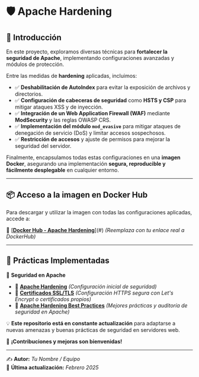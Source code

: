# 🛡️ Apache Hardening

## 📖 Introducción  

En este proyecto, exploramos diversas técnicas para **fortalecer la seguridad de Apache**, implementando configuraciones avanzadas y módulos de protección.

Entre las medidas de **hardening** aplicadas, incluimos:  

- ✅ **Deshabilitación de AutoIndex** para evitar la exposición de archivos y directorios.  
- ✅ **Configuración de cabeceras de seguridad** como **HSTS y CSP** para mitigar ataques XSS y de inyección.  
- ✅ **Integración de un Web Application Firewall (WAF)** mediante **ModSecurity** y las reglas OWASP CRS.  
- ✅ **Implementación del módulo `mod_evasive`** para mitigar ataques de denegación de servicio (DoS) y limitar accesos sospechosos.  
- ✅ **Restricción de accesos** y ajuste de permisos para mejorar la seguridad del servidor.  

Finalmente, encapsulamos todas estas configuraciones en una **imagen Docker**, asegurando una implementación **segura, reproducible y fácilmente desplegable** en cualquier entorno.  

---

## 📦 Acceso a la imagen en Docker Hub  

Para descargar y utilizar la imagen con todas las configuraciones aplicadas, accede a:  

🔗 [**[Docker Hub - Apache Hardening](https://hub.docker.com/r/pps10836126/apache-hardening/tags)**](#) *(Reemplaza con tu enlace real a DockerHub)*  

---

## 📌 Prácticas Implementadas  

📁 **Seguridad en Apache**  
- 🔹 [**Apache Hardening**](#) *(Configuración inicial de seguridad)*  
- 🔹 [**Certificados SSL/TLS**](#) *(Configuración HTTPS segura con Let's Encrypt o certificados propios)*  
- 🔹 [**Apache Hardening Best Practices**](#) *(Mejores prácticas y auditoría de seguridad en Apache)*  

💡 **Este repositorio está en constante actualización** para adaptarse a nuevas amenazas y buenas prácticas de seguridad en servidores web.  

🚀 **¡Contribuciones y mejoras son bienvenidas!**  

---

✍️ **Autor:** *Tu Nombre / Equipo*  
📅 **Última actualización:** *Febrero 2025*  
